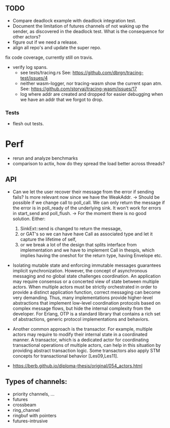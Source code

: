 ## TODO

- Compare deadlock example with deadlock integration test. 
- Document the limitation of futures channels of not waking up the sender, as discovered in the deadlock test. What is the consequence for other actors?
- figure out if we need a release.
- align all repo's and update the super repo.

fix code coverage, currently still on travis.

- verify log spans.
   - see tests/tracing.rs See: https://github.com/dbrgn/tracing-test/issues/4
   - neither wasm-logger, nor tracing-wasm show the current span atm. See: https://github.com/storyai/tracing-wasm/issues/17
   - log where addr are created and dropped for easier debugging when we have an addr that we forgot to drop.

### Tests

- flesh out tests.

# Perf

- rerun and analyze benchmarks
- comparison to actix, how do they spread the load better across threads?


## API

- Can we let the user recover their message from the error if sending fails? Is more relevant now since we
  have the WeakAddr. -> Should be possible if we change call to poll_call. We can only return the message
  if the error is in poll_ready of the underlying sink. It won't work for errors in start_send and poll_flush.
  -> For the moment there is no good solution. Either:
     1. SinkExt::send is changed to return the message,
     2. or GAT's so we can have have Call as associated type and let it capture the lifetime of self,
     3. or we break a lot of the design that splits interface from implementation and we have to implement
        Call in thespis, which implies having the oneshot for the return type, having Envelope etc.

- Isolating mutable state and enforcing immutable messages guarantees implicit synchronization. However, the concept of asynchronous messaging and no global state challenges coordination. An application may require consensus or a concerted view of state between multiple actors. When multiple actors must be strictly orchestrated in order to provide a distinct application function, correct messaging can become very demanding. Thus, many implementations provide higher-level abstractions that implement low-level coordination protocols based on complex message flows, but hide the internal complexity from the developer. For Erlang, OTP is a standard library that contains a rich set of abstractions, generic protocol implementations and behaviors.

- Another common approach is the transactor. For example, multiple actors may require to modify their internal state in a coordinated manner. A transactor, which is a dedicated actor for coordinating transactional operations of multiple actors, can help in this situation by providing abstract transaction logic. Some transactors also apply STM concepts for transactional behavior [Les09,Les11].


- https://berb.github.io/diploma-thesis/original/054_actors.html


## Types of channels:

- priority channels, ...
- futures
- crossbeam
- ring_channel
- ringbuf with pointers
- futures-intrusive
